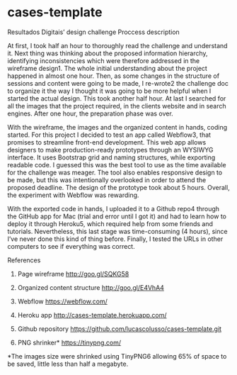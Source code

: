 cases-template
==============

Resultados Digitais’ design challenge
Proccess description

At first, I took half an hour to thoroughly read the challenge and understand it. Next thing was thinking about the proposed information hierarchy, identifying inconsistencies which were therefore addressed in the wireframe design1. The whole initial understanding about the project happened in almost one hour. Then, as some changes in the structure of sessions and content were going to be made, I re-wrote2 the challenge doc to organize it the way I thought it was going to be more helpful when I started the actual design. This took another half hour. At last I searched for all the images that the project required, in the clients website and in search engines. After one hour, the preparation phase was over.

With the wireframe, the images and the organized content in hands, coding started. For this project I decided to test an app called Webflow3, that promises to streamline front-end development. This web app allows designers to make production-ready prototypes through an WYSIWYG interface. It uses Bootstrap grid and naming structures, while exporting readable code. I guessed this was the best tool to use as the time available for the challenge was meager. The tool also enables responsive design to be made, but this was intentionally overlooked in order to attend the proposed deadline. The design of the prototype took about 5 hours. Overall, the experiment with Webflow was rewarding.

With the exported code in hands, I uploaded it to a Github repo4 through the GitHub app for Mac (trial and error until I got it) and had to learn how to deploy it through Heroku5, which required help from some friends and tutorials. Nevertheless, this last stage was time-consuming (4 hours), since I’ve never done this kind of thing before. Finally, I tested the URLs in other computers to see if everything was correct.


References

1. Page wireframe
http://goo.gl/SQKG58

2. Organized content structure
http://goo.gl/E4VhA4

3. Webflow
https://webflow.com/

4. Heroku app
http://cases-template.herokuapp.com/

5. Github repository
https://github.com/lucascolusso/cases-template.git

6. PNG shrinker*
https://tinypng.com/

*The images size were shrinked using TinyPNG6 allowing 65% of space to be saved, little less than half a megabyte.


